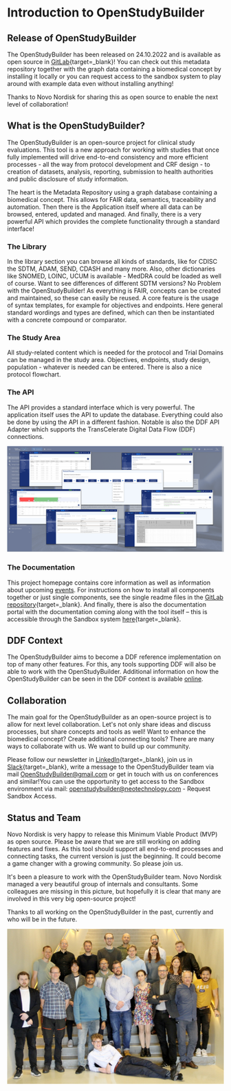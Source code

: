 # Introduction to OpenStudyBuilder

## Release of OpenStudyBuilder

The OpenStudyBuilder has been released on 24.10.2022 and is available as open source in [GitLab](https://gitlab.com/Novo-Nordisk/nn-public/openstudybuilder/OpenStudyBuilder-Solution){target=_blank}! You can check out this metadata repository together with the graph data containing a biomedical concept by installing it locally or you can request access to the sandbox system to play around with example data even without installing anything!  

Thanks to Novo Nordisk for sharing this as open source to enable the next level of collaboration! 

## What is the OpenStudyBuilder?

The OpenStudyBuilder is an open-source project for clinical study evaluations. This tool is a new approach for working with studies that once fully implemented will drive end-to-end consistency and more efficient processes - all the way from protocol development and CRF design - to creation of datasets, analysis, reporting, submission to health authorities and public disclosure of study information.

The heart is the Metadata Repository using a graph database containing a biomedical concept. This allows for FAIR data, semantics, traceability and automation. Then there is the Application itself where all data can be browsed, entered, updated and managed. And finally, there is a very powerful API which provides the complete functionality through a standard interface!

### The Library

In the library section you can browse all kinds of standards, like for CDISC the SDTM, ADAM, SEND, CDASH and many more. Also, other dictionaries like SNOMED, LOINC, UCUM is available - MedDRA could be loaded as well of course. Want to see differences of different SDTM versions? No Problem with the OpenStudyBuilder! 
As everything is FAIR, concepts can be created and maintained, so these can easily be reused. A core feature is the usage of syntax templates, for example for objectives and endpoints. Here general standard wordings and types are defined, which can then be instantiated with a concrete compound or comparator. 

### The Study Area

All study-related content which is needed for the protocol and Trial Domains can be managed in the study area. Objectives, endpoints, study design, population - whatever is needed can be entered. There is also a nice protocol flowchart.  

### The API

The API provides a standard interface which is very powerful. The application itself uses the API to update the database. Everything could also be done by using the API in a different fashion. Notable is also the DDF API Adapter which supports the TransCelerate Digital Data Flow (DDF) connections. 

![OpenStudyBuilder Tool Screenshot Collection](./img/guide_intro_01.png)

### The Documentation

This project homepage contains core information as well as information about upcoming [events](info_events.md). For instructions on how to install all components together or just single components, see the single readme files in the [GitLab repository](https://gitlab.com/Novo-Nordisk/nn-public/openstudybuilder/OpenStudyBuilder-Solution){target=_blank}. And finally, there is also the documentation portal with the documentation coming along with the tool itself – this is accessible through the Sandbox system [here](https://openstudybuilder.northeurope.cloudapp.azure.com/doc/){target=_blank}. 

## DDF Context

The OpenStudyBuilder aims to become a DDF reference implementation on top of many other features. For this, any tools supporting DDF will also be able to work with the OpenStudyBuilder. Additional information on how the OpenStudyBuilder can be seen in the DDF context is available [online](info_ddf.md).

## Collaboration

The main goal for the OpenStudyBuilder as an open-source project is to allow for next level collaboration. Let's not only share ideas and discuss processes, but share concepts and tools as well! Want to enhance the biomedical concept? Create additional connecting tools? There are many ways to collaborate with us. We want to build up our community.  

Please follow our newsletter in [LinkedIn](https://www.linkedin.com/newsletters/openstudybuilder-6990328054849916928/){target=_blank}, join us in [Slack](https://join.slack.com/t/openstudybuilder/shared_invite/zt-19mtauzic-Jvrhtmy7hGstgyiIvB1Wsw){target=_blank}, write a message to the OpenStudyBuilder team via mail <a href="mailto:OpenStudyBuilder@gmail.com">OpenStudyBuilder@gmail.com</a> or get in touch with us on conferences and similar!You can use the opportunity to get access to the Sandbox environment via mail: <a href="mailto:openstudybuilder@neotechnology.com">openstudybuilder@neotechnology.com</a> - Request Sandbox Access. 

## Status and Team

Novo Nordisk is very happy to release this Minimum Viable Product (MVP) as open source. Please be aware that we are still working on adding features and fixes. As this tool should support all end-to-end processes and connecting tasks, the current version is just the beginning. It could become a game changer with a growing community. So please join us. 

It's been a pleasure to work with the OpenStudyBuilder team. Novo Nordisk managed a very beautiful group of internals and consultants. Some colleagues are missing in this picture, but hopefully it is clear that many are involved in this very big open-source project! 
 
Thanks to all working on the OpenStudyBuilder in the past, currently and who will be in the future.  

![OpenStudyBuilder Team](./img/guide_intro_02.jpg)